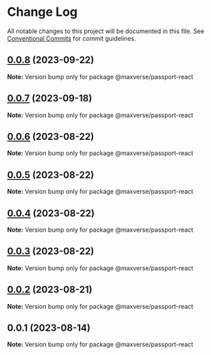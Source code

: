 # Change Log

All notable changes to this project will be documented in this file.
See [Conventional Commits](https://conventionalcommits.org) for commit guidelines.

## [0.0.8](https://github.com/maxverse-dev/maxverse-web-sdk/compare/@maxverse/passport-react@0.0.7...@maxverse/passport-react@0.0.8) (2023-09-22)

**Note:** Version bump only for package @maxverse/passport-react





## [0.0.7](https://github.com/maxverse-dev/maxverse-web-sdk/compare/@maxverse/passport-react@0.0.6...@maxverse/passport-react@0.0.7) (2023-09-18)

**Note:** Version bump only for package @maxverse/passport-react





## [0.0.6](https://github.com/maxverse-dev/maxverse-web-sdk/compare/@maxverse/passport-react@0.0.5...@maxverse/passport-react@0.0.6) (2023-08-22)

**Note:** Version bump only for package @maxverse/passport-react





## [0.0.5](https://github.com/maxverse-dev/maxverse-web-sdk/compare/@maxverse/passport-react@0.0.4...@maxverse/passport-react@0.0.5) (2023-08-22)

**Note:** Version bump only for package @maxverse/passport-react





## [0.0.4](https://github.com/maxverse-dev/maxverse-web-sdk/compare/@maxverse/passport-react@0.0.3...@maxverse/passport-react@0.0.4) (2023-08-22)

**Note:** Version bump only for package @maxverse/passport-react





## [0.0.3](https://github.com/maxverse-dev/maxverse-web-sdk/compare/@maxverse/passport-react@0.0.2...@maxverse/passport-react@0.0.3) (2023-08-22)

**Note:** Version bump only for package @maxverse/passport-react





## [0.0.2](https://github.com/maxverse-dev/maxverse-web-sdk/compare/@maxverse/passport-react@0.0.1...@maxverse/passport-react@0.0.2) (2023-08-21)

**Note:** Version bump only for package @maxverse/passport-react





## 0.0.1 (2023-08-14)

**Note:** Version bump only for package @maxverse/passport-react
